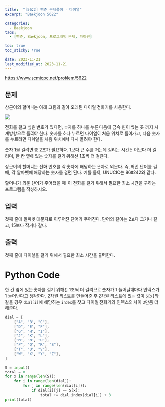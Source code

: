 ```yaml
---
title:  "[5622] 백준 문제풀이 - 다이얼"
excerpt: "Baekjoon 5622"

categories:
  - Baekjoon
tags:
  - [백준, Baekjoon, 프로그래밍 문제, 파이썬]

toc: true
toc_sticky: true

date: 2023-11-21
last_modified_at: 2023-11-21
---
```


https://www.acmicpc.net/problem/5622

## 문제
상근이의 할머니는 아래 그림과 같이 오래된 다이얼 전화기를 사용한다.

![](https://u.acmicpc.net/9c88dd24-3a4c-4a09-bc50-e6496958214d/Screen%20Shot%202021-06-16%20at%2012.48.39%20AM.png)

전화를 걸고 싶은 번호가 있다면, 숫자를 하나를 누른 다음에 금속 핀이 있는 곳 까지 시계방향으로 돌려야 한다. 숫자를 하나 누르면 다이얼이 처음 위치로 돌아가고, 다음 숫자를 누르려면 다이얼을 처음 위치에서 다시 돌려야 한다.

숫자 1을 걸려면 총 2초가 필요하다. 1보다 큰 수를 거는데 걸리는 시간은 이보다 더 걸리며, 한 칸 옆에 있는 숫자를 걸기 위해선 1초씩 더 걸린다.

상근이의 할머니는 전화 번호를 각 숫자에 해당하는 문자로 외운다. 즉, 어떤 단어를 걸 때, 각 알파벳에 해당하는 숫자를 걸면 된다. 예를 들어, UNUCIC는 868242와 같다.

할머니가 외운 단어가 주어졌을 때, 이 전화를 걸기 위해서 필요한 최소 시간을 구하는 프로그램을 작성하시오.

## 입력
첫째 줄에 알파벳 대문자로 이루어진 단어가 주어진다. 단어의 길이는 2보다 크거나 같고, 15보다 작거나 같다.

## 출력
첫째 줄에 다이얼을 걸기 위해서 필요한 최소 시간을 출력한다.

# Python Code
한 칸 옆에 있는 숫자를 걸기 위해선 1초씩 더 걸리므로 숫자가 1 늘어날때마다 인덱스가 1 늘어난다고 생각한다. 2차원 리스트를 만들어준 후 2차원 리스트에 있는 값이 ``S[x]``와 같을 경우 ``dial[i]``에 해당하는 ``index``를 찾고 다이얼 전화기와 인덱스의 차이 ``3``만큼 더해준다.

```py
dial = [
    ["A", "B", "C"],
    ["D", "E", "F"],
    ["G", "H", "I"],
    ["J", "K", "L"],
    ["M", "N", "O"],
    ["P", "Q", "R", "S"],
    ["T", "U", "V"],
    ["W", "X", "Y", "Z"],
]

S = input()
total = 0
for x in range(len(S)):
    for i in range(len(dial)):
        for j in range(len(dial[i])):
            if dial[i][j] == S[x]:
                total += dial.index(dial[i]) + 3
print(total)
```